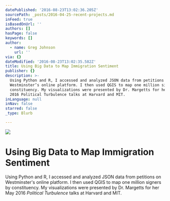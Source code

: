 ```yaml
---
datePublished: '2016-08-23T13:02:36.205Z'
sourcePath: _posts/2016-04-25-recent-projects.md
inFeed: true
isBasedOnUrl: ''
authors: []
hasPage: false
keywords: []
author:
  - name: Greg Johnson
    url: ''
via: {}
dateModified: '2016-08-23T13:02:35.582Z'
title: Using Big Data to Map Immigration Sentiment
publisher: {}
description: >-
  Using Python and R, I accessed and analyzed JSON data from petitions on
  Westminster’s online platform. I then used QGIS to map one million signers by
  constituency. My visualizations were presented by Dr. Margetts for her May
  2016 Political Turbulence talks at Harvard and MIT.
inLanguage: null
inNav: false
starred: false
_type: Blurb

---
```

![](https://s3-us-west-2.amazonaws.com/the-grid-img/p/dbf4d1c2231dea3bc463f262bf9f11b5ab9c6b92.png)

# Using Big Data to Map Immigration Sentiment

Using Python and R, I accessed and analyzed JSON data from petitions on Westminster's online platform. I then used QGIS to map one million signers by constituency. My visualizations were presented by Dr. Margetts for her May 2016 _Political Turbulence_ talks at Harvard and MIT.